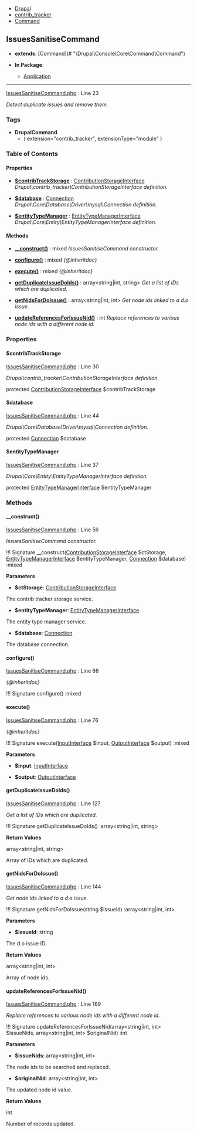
- [Drupal](../namespaces/drupal.md)
- [contrib_tracker](../namespaces/drupal-contrib-tracker.md)
- [Command](../namespaces/drupal-contrib-tracker-command.md)


## IssuesSanitiseCommand

- **extends**: [Command](# &quot;\Drupal\Console\Core\Command\Command&quot;)

- **In Package**:
    - [Application](../packages/Application.md)
  


---





[IssuesSanitiseCommand.php](../files/web-modules-custom-contrib-tracker-src-command-issuessanitisecommand.md) : Line 23

*Detect duplicate issues and remove them.*




### Tags

- **DrupalCommand**
  - (
    extension="contrib_tracker",
    extensionType="module"
)






### Table of Contents









#### Properties
- **[$contribTrackStorage](../classes/Drupal-contrib-tracker-Command-IssuesSanitiseCommand.md#contribtrackstorage)**
         : [ContributionStorageInterface](# "\Drupal\contrib_tracker\ContributionStorageInterface")  
*Drupal\contrib_tracker\ContributionStorageInterface definition.*

- **[$database](../classes/Drupal-contrib-tracker-Command-IssuesSanitiseCommand.md#database)**
         : [Connection](# "\Drupal\Core\Database\Connection")  
*Drupal\Core\Database\Driver\mysql\Connection definition.*

- **[$entityTypeManager](../classes/Drupal-contrib-tracker-Command-IssuesSanitiseCommand.md#entitytypemanager)**
         : [EntityTypeManagerInterface](# "\Drupal\Core\Entity\EntityTypeManagerInterface")  
*Drupal\Core\Entity\EntityTypeManagerInterface definition.*


#### Methods
- **[__construct()](../classes/Drupal-contrib-tracker-Command-IssuesSanitiseCommand.md#__construct)**
           : mixed
*IssuesSanitiseCommand constructor.*

- **[configure()](../classes/Drupal-contrib-tracker-Command-IssuesSanitiseCommand.md#configure)**
           : mixed
*{@inheritdoc}*

- **[execute()](../classes/Drupal-contrib-tracker-Command-IssuesSanitiseCommand.md#execute)**
           : mixed
*{@inheritdoc}*

- **[getDuplicateIssueDoIds()](../classes/Drupal-contrib-tracker-Command-IssuesSanitiseCommand.md#getduplicateissuedoids)**
           : array&lt;string|int, string&gt;
*Get a list of IDs which are duplicated.*

- **[getNidsForDoIssue()](../classes/Drupal-contrib-tracker-Command-IssuesSanitiseCommand.md#getnidsfordoissue)**
           : array&lt;string|int, int&gt;
*Get node ids linked to a d.o issue.*

- **[updateReferencesForIssueNid()](../classes/Drupal-contrib-tracker-Command-IssuesSanitiseCommand.md#updatereferencesforissuenid)**
           : int
*Replace references to various node ids with a different node id.*







### Properties

#### $contribTrackStorage

[IssuesSanitiseCommand.php](../files/web-modules-custom-contrib-tracker-src-command-issuessanitisecommand.md) : Line 30

*Drupal\contrib_tracker\ContributionStorageInterface definition.*


protected [ContributionStorageInterface](# "\Drupal\contrib_tracker\ContributionStorageInterface") $contribTrackStorage







#### $database

[IssuesSanitiseCommand.php](../files/web-modules-custom-contrib-tracker-src-command-issuessanitisecommand.md) : Line 44

*Drupal\Core\Database\Driver\mysql\Connection definition.*


protected [Connection](# "\Drupal\Core\Database\Connection") $database







#### $entityTypeManager

[IssuesSanitiseCommand.php](../files/web-modules-custom-contrib-tracker-src-command-issuessanitisecommand.md) : Line 37

*Drupal\Core\Entity\EntityTypeManagerInterface definition.*


protected [EntityTypeManagerInterface](# "\Drupal\Core\Entity\EntityTypeManagerInterface") $entityTypeManager









### Methods

#### __construct()

[IssuesSanitiseCommand.php](../files/web-modules-custom-contrib-tracker-src-command-issuessanitisecommand.md) : Line 56

*IssuesSanitiseCommand constructor.*

!!! Signature
    __construct([ContributionStorageInterface](# "\Drupal\contrib_tracker\ContributionStorageInterface") $ctStorage, [EntityTypeManagerInterface](# "\Drupal\Core\Entity\EntityTypeManagerInterface") $entityTypeManager, [Connection](# "\Drupal\Core\Database\Connection") $database) :mixed




**Parameters**

- **$ctStorage**: [ContributionStorageInterface](# "\Drupal\contrib_tracker\ContributionStorageInterface")
    
The contrib tracker storage service.

- **$entityTypeManager**: [EntityTypeManagerInterface](# "\Drupal\Core\Entity\EntityTypeManagerInterface")
    
The entity type manager service.

- **$database**: [Connection](# "\Drupal\Core\Database\Connection")
    
The database connection.








#### configure()

[IssuesSanitiseCommand.php](../files/web-modules-custom-contrib-tracker-src-command-issuessanitisecommand.md) : Line 66

*{@inheritdoc}*

!!! Signature
    configure() :mixed











#### execute()

[IssuesSanitiseCommand.php](../files/web-modules-custom-contrib-tracker-src-command-issuessanitisecommand.md) : Line 76

*{@inheritdoc}*

!!! Signature
    execute([InputInterface](# "\Symfony\Component\Console\Input\InputInterface") $input, [OutputInterface](# "\Symfony\Component\Console\Output\OutputInterface") $output) :mixed




**Parameters**

- **$input**: [InputInterface](# "\Symfony\Component\Console\Input\InputInterface")
    
- **$output**: [OutputInterface](# "\Symfony\Component\Console\Output\OutputInterface")
    







#### getDuplicateIssueDoIds()

[IssuesSanitiseCommand.php](../files/web-modules-custom-contrib-tracker-src-command-issuessanitisecommand.md) : Line 127

*Get a list of IDs which are duplicated.*

!!! Signature
    getDuplicateIssueDoIds() :array&lt;string|int, string&gt;









**Return Values**

array&lt;string|int, string&gt;


Array of IDs which are duplicated.



#### getNidsForDoIssue()

[IssuesSanitiseCommand.php](../files/web-modules-custom-contrib-tracker-src-command-issuessanitisecommand.md) : Line 144

*Get node ids linked to a d.o issue.*

!!! Signature
    getNidsForDoIssue(string $issueId) :array&lt;string|int, int&gt;




**Parameters**

- **$issueId**: string
    
The d.o issue ID.






**Return Values**

array&lt;string|int, int&gt;


Array of node ids.



#### updateReferencesForIssueNid()

[IssuesSanitiseCommand.php](../files/web-modules-custom-contrib-tracker-src-command-issuessanitisecommand.md) : Line 169

*Replace references to various node ids with a different node id.*

!!! Signature
    updateReferencesForIssueNid(array&lt;string|int, int&gt; $issueNids, array&lt;string|int, int&gt; $originalNid) :int




**Parameters**

- **$issueNids**: array&lt;string|int, int&gt;
    
The node ids to be searched and replaced.

- **$originalNid**: array&lt;string|int, int&gt;
    
The updated node id value.






**Return Values**

int


Number of records updated.




